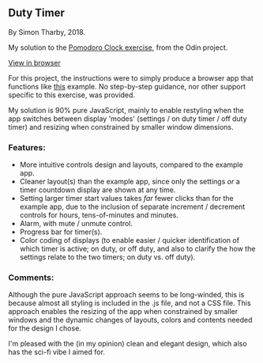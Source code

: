 ## Duty Timer

By Simon Tharby, 2018.

My solution to the [Pomodoro Clock exercise](https://www.theodinproject.com/courses/web-development-101/lessons/pairing-project), from the Odin project.

[View in browser](https://jinjagit.github.io/pomodoro/)

For this project, the instructions were to simply produce a browser app that functions like [this](http://romantic-trouble.surge.sh/) example. No step-by-step guidance, nor other support specific to this exercise, was provided.

My solution is 90% pure JavaScript, mainly to enable restyling when the app switches between display 'modes' (settings / on duty timer / off duty timer) and resizing when constrained by smaller window dimensions.

### Features:

  * More intuitive controls design and layouts, compared to the example app.
  * Cleaner layout(s) than the example app, since only the settings _or_ a timer countdown display are shown at any time.
  * Setting larger timer start values takes _far_ fewer clicks than for the example app, due to the inclusion of separate increment / decrement controls for hours, tens-of-minutes and minutes.
  * Alarm, with mute / unmute control.
  * Progress bar for timer(s).
  * Color coding of displays (to enable easier / quicker identification of which timer is active; on duty, or off duty, and also to clarify the how the settings relate to the two timers; on duty vs. off duty).

### Comments:

Although the pure JavaScript approach seems to be long-winded, this is because almost all styling is included in the .js file, and not a CSS file. This approach enables the resizing of the app when constrained by smaller windows and the dynamic changes of layouts, colors and contents needed for the design I chose.

I'm pleased with the (in my opinion) clean and elegant design, which also has the sci-fi vibe I aimed for.
